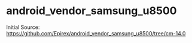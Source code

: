 # android_vendor_samsung_u8500


Initial Source: https://github.com/Epirex/android_vendor_samsung_u8500/tree/cm-14.0
